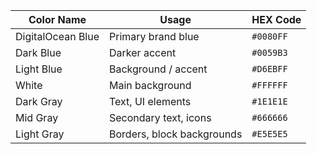 | Color Name           | Usage                          | HEX Code  |
|----------------------|--------------------------------|-----------|
| DigitalOcean Blue    | Primary brand blue             | `#0080FF` |
| Dark Blue            | Darker accent                  | `#0059B3` |
| Light Blue           | Background / accent            | `#D6EBFF` |
| White                | Main background                | `#FFFFFF` |
| Dark Gray            | Text, UI elements              | `#1E1E1E` |
| Mid Gray             | Secondary text, icons          | `#666666` |
| Light Gray           | Borders, block backgrounds     | `#E5E5E5` |

